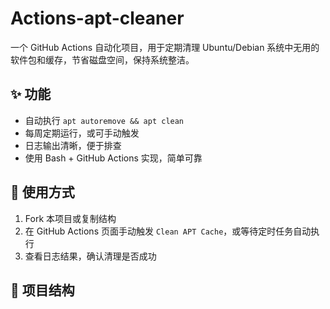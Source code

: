 # Actions-apt-cleaner

一个 GitHub Actions 自动化项目，用于定期清理 Ubuntu/Debian 系统中无用的软件包和缓存，节省磁盘空间，保持系统整洁。

## ✨ 功能
- 自动执行 `apt autoremove && apt clean`
- 每周定期运行，或可手动触发
- 日志输出清晰，便于排查
- 使用 Bash + GitHub Actions 实现，简单可靠

## 🚀 使用方式

1. Fork 本项目或复制结构
2. 在 GitHub Actions 页面手动触发 `Clean APT Cache`，或等待定时任务自动执行
3. 查看日志结果，确认清理是否成功

## 📁 项目结构

